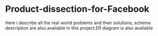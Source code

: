 # Product-dissection-for-Facebook
Here i describe all the real world problems and their solutions, schema description are also available in this project.ER diagram is also available  
